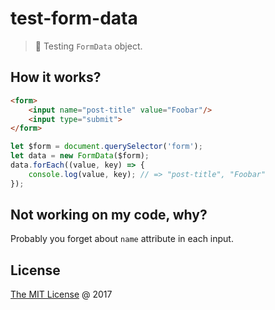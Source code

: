 # test-form-data

> :ledger: Testing `FormData` object.

## How it works?

```html
<form>
    <input name="post-title" value="Foobar"/>
    <input type="submit">
</form>
```

```javascript
let $form = document.querySelector('form');
let data = new FormData($form);
data.forEach((value, key) => {
    console.log(value, key); // => "post-title", "Foobar"
});
```

## Not working on my code, why?

Probably you forget about `name` attribute in each input.

## License

[The MIT License](http://piecioshka.mit-license.org) @ 2017
